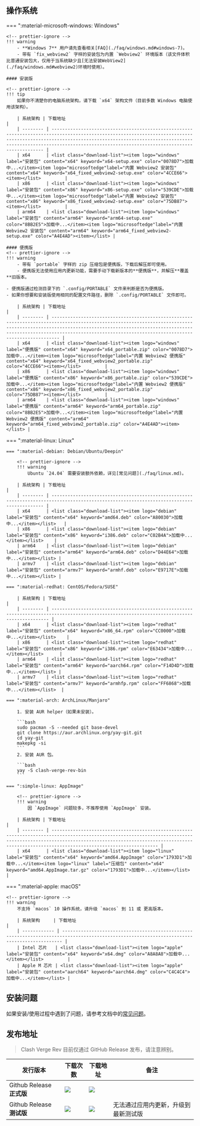 ## 操作系统

=== ":material-microsoft-windows: Windows"

    <!-- prettier-ignore -->
    !!! warning
        - **Windows 7** 用户请先查看相关[FAQ](./faq/windows.md#windows-7)。
        - 带有 `fix_webview2` 字样的安装包为内置 `Webview2` 环境版本（该文件体积比普通安装包大，仅用于当系统缺少且[无法安装WebView2](./faq/windows.md#webview2)环境时使用）。

    #### 安装版

    <!-- prettier-ignore -->
    !!! tip
        如果你不清楚你的电脑系统架构，请下载 `x64` 架构文件（目前多数 Windows 电脑使用该架构）。

        | 系统架构 | 下载地址                                                                                                                                                                                                                                                                              |
        | -------- | ------------------------------------------------------------------------------------------------------------------------------------------------------------------------------------------------------------------------------------------------------------------------------------- |
        | x64      | <list class="download-list"><item logo="windows" label="安装包" content="x64" keyword="x64-setup.exe" color="0078D7">加载中...</item><item logo="microsoftedge"label="内置 Webview2 安装包" content="x64" keyword="x64_fixed_webview2-setup.exe" color="4CCE66"><item></list>         |
        | x86      | <list class="download-list"><item logo="windows" label="安装包" content="x86" keyword="x86-setup.exe" color="539CDE">加载中...</item><item logo="microsoftedge"label="内置 Webview2 安装包" content="x86" keyword="x86_fixed_webview2-setup.exe" color="75DB87"><item></list>         |
        | arm64    | <list class="download-list"><item logo="windows" label="安装包" content="arm64" keyword="arm64-setup.exe" color="8BB2E5">加载中...</item><item logo="microsoftedge"label="内置 Webview2 安装包" content="arm64" keyword="arm64_fixed_webview2-setup.exe" color="A4E4AD"><item></list> |

    #### 便携版
    <!-- prettier-ignore -->
    !!! warning
        - 带有 `portable` 字样的 zip 压缩包是便携版，下载后解压即可使用。
        - 便携版无法使用应用内更新功能，需要手动下载新版本的**便携版**，并解压**覆盖**旧版本。

    - 便携版通过检测目录下的 `.config/PORTABLE` 文件来判断是否为便携版。
    - 如果你想要和安装版使用相同的配置文件路径，删除 `.config/PORTABLE` 文件即可。

        | 系统架构 | 下载地址                                                                                                                                                                                                                                                                                    |
        | -------- | ------------------------------------------------------------------------------------------------------------------------------------------------------------------------------------------------------------------------------------------------------------------------------------------- |
        | x64      | <list class="download-list"><item logo="windows" label="便携版" content="x64" keyword="x64_portable.zip" color="0078D7">加载中...</item><item logo="microsoftedge"label="内置 Webview2 便携版" content="x64" keyword="x64_fixed_webview2_portable.zip" color="4CCE66"><item></list>         |
        | x86      | <list class="download-list"><item logo="windows" label="便携版" content="x86" keyword="x86_portable.zip" color="539CDE">加载中...</item><item logo="microsoftedge"label="内置 Webview2 便携版" content="x86" keyword="x86_fixed_webview2_portable.zip" color="75DB87"><item></list>         |
        | arm64    | <list class="download-list"><item logo="windows" label="便携版" content="arm64" keyword="arm64_portable.zip" color="8BB2E5">加载中...</item><item logo="microsoftedge"label="内置 Webview2 便携版" content="arm64" keyword="arm64_fixed_webview2_portable.zip" color="A4E4AD"><item></list> |

=== ":material-linux: Linux"

    === ":material-debian: Debian/Ubuntu/Deepin"

        <!-- prettier-ignore -->
        !!! warning
            Ubuntu `24.04` 需要安装额外依赖，详见[常见问题](./faq/linux.md)。

        | 系统架构 | 下载地址                                                                                                                                  |
        | -------- | ----------------------------------------------------------------------------------------------------------------------------------------- |
        | x64      | <list class="download-list"><item logo="debian" label="安装包" content="x64" keyword="amd64.deb" color="A80030">加载中...</item></list>   |
        | x86      | <list class="download-list"><item logo="debian" label="安装包" content="x86" keyword="i386.deb" color="C02B4A">加载中...</item></list>    |
        | arm64    | <list class="download-list"><item logo="debian" label="安装包" content="arm64" keyword="arm64.deb" color="D44E64">加载中...</item></list> |
        | armv7    | <list class="download-list"><item logo="debian" label="安装包" content="armv7" keyword="armhf.deb" color="E9717E">加载中...</item></list> |

    === ":material-redhat: CentOS/Fedora/SUSE"

        | 系统架构 | 下载地址                                                                                                                                    |
        | -------- | ------------------------------------------------------------------------------------------------------------------------------------------- |
        | x64      | <list class="download-list"><item logo="redhat" label="安装包" content="x64" keyword="x86_64.rpm" color="CC0000">加载中...</item></list>    |
        | x86      | <list class="download-list"><item logo="redhat" label="安装包" content="x86" keyword="i386.rpm" color="E63434">加载中...</item></list>      |
        | arm64    | <list class="download-list"><item logo="redhat" label="安装包" content="arm64" keyword="aarch64.rpm" color="F14D4D">加载中...</item></list> |
        | armv7    | <list class="download-list"><item logo="redhat" label="安装包" content="armv7" keyword="armhfp.rpm" color="FF6868">加载中...</item></list>  |

    === ":material-arch: ArchLinux/Manjaro"

        1. 安装 AUR helper（如果未安装）。

        ```bash
        sudo pacman -S --needed git base-devel
        git clone https://aur.archlinux.org/yay-git.git
        cd yay-git
        makepkg -si
        ```
        2. 安装 AUR 包。

        ```bash
        yay -S clash-verge-rev-bin
        ```

    === ":simple-linux: AppImage"

        <!-- prettier-ignore -->
        !!! warning
            因 `AppImage` 问题较多，不推荐使用 `AppImage` 安装。

        | 系统架构 | 下载地址                                                                                                                                                                                                                                                   |
        | -------- | ---------------------------------------------------------------------------------------------------------------------------------------------------------------------------------------------------------------------------------------------------------- |
        | x64      | <list class="download-list"><item logo="linux" label="安装包" content="x64" keyword="amd64.AppImage" color="1793D1">加载中...</item><item logo="linux" label="压缩包" content="x64" keyword="amd64.AppImage.tar.gz" color="1793D1">加载中...</item></list> |

=== ":material-apple: macOS"

    <!-- prettier-ignore -->
    !!! warning
        不支持 `macos` 10 操作系统，请升级 `macos` 到 11 或 更高版本。

        | 系统架构     | 下载地址                                                                                                                                     |
        | ------------ | -------------------------------------------------------------------------------------------------------------------------------------------- |
        | Intel 芯片   | <list class="download-list"><item logo="apple" label="安装包" content="x64" keyword="x64.dmg" color="A8A8A8">加载中...</item></list>         |
        | Apple M 芯片 | <list class="download-list"><item logo="apple" label="安装包" content="aarch64" keyword="aarch64.dmg" color="C4C4C4">加载中...</item></list> |

## 安装问题

如果安装/使用过程中遇到了问题，请参考文档中的[常见问题](./faq/windows.md)。

## 发布地址

> Clash Verge Rev 目前仅通过 GitHub Release 发布，请注意辨别。

| 发行版本                  | 下载次数                                                                                                          | 下载地址                                                                                                                                                                                | 备注                                 |
| ------------------------- | ----------------------------------------------------------------------------------------------------------------- | --------------------------------------------------------------------------------------------------------------------------------------------------------------------------------------- | ------------------------------------ |
| Github Release **正式版** | <img src="https://img.shields.io/github/downloads/clash-verge-rev/clash-verge-rev/latest/total?label=@latest">    | <a href='https://github.com/clash-verge-rev/clash-verge-rev/releases/latest' target="_blank"><img src="https://img.shields.io/github/v/release/clash-verge-rev/clash-verge-rev"></a>    |                                      |
| Github Release **测试版** | <img src="https://img.shields.io/github/downloads-pre/clash-verge-rev/clash-verge-rev/latest/total?label=@alpha"> | <a href='https://github.com/clash-verge-rev/clash-verge-rev/releases/tag/alpha' target="_blank"><img src="https://img.shields.io/github/v/release/clash-verge-rev/clash-verge-rev"></a> | 无法通过应用内更新，升级到最新测试版 |

<script>
const fileList = [];
const divList = document.querySelectorAll("list item");
const githubLink = "https://github.com/clash-verge-rev/clash-verge-rev/releases";
(async () => {
  const link = "https://api.github.com/repos/clash-verge-rev/clash-verge-rev/releases/latest";
  const { assets } = await fetch(link).then((r) => r.json());
  for (const { name, browser_download_url: url } of assets) {
    fileList.push({ name, url });
  }
  for (const div of divList) {
    const logo = div.getAttribute("logo");
    const label = div.getAttribute("label");
    const keyword = div.getAttribute("keyword");
    const content = div.getAttribute("content");
    const color = div.getAttribute("color") ?? "44CC11";
    div.innerHTML = fileList.map(({ name, url }) => {
      if (name.endsWith(keyword)) {
        const a = document.createElement("a");
        a.href = url;
        const img = document.createElement("img");
        img.src = `https://img.shields.io/badge/${label}-${content}-${color}?logo=${logo}`;
        a.appendChild(img);
        return a.outerHTML;
      }
      return "";
    }).join("");
  }
})();
</script>
<style>
list{
  display: flex;
  gap: 8px;
}
</style>
